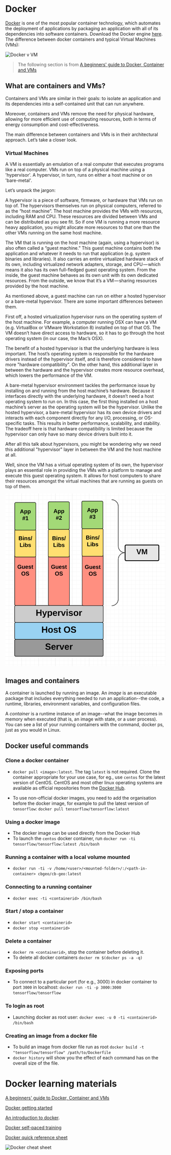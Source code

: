 # Docker
[Docker](https://www.docker.com/) is one of the most popular container technology, which automates the deployment of applications by packaging an application with all of its dependencies into software containers.  Download the Docker engine [here](https://docs.docker.com/engine/installation/). The difference between docker containers and typical Virtual Machines (VMs): 

![Docker v VM](docker-vm.png)

> The following section is from [A beginners' guide to Docker, Container and VMs](https://medium.freecodecamp.org/a-beginner-friendly-introduction-to-containers-vms-and-docker-79a9e3e119b) 

## What are containers and VMs?
Containers and VMs are similar in their goals: to isolate an application and its dependencies into a self-contained unit that can run anywhere.

Moreover, containers and VMs remove the need for physical hardware, allowing for more efficient use of computing resources, both in terms of energy consumption and cost-effectiveness.

The main difference between containers and VMs is in their architectural approach. Let’s take a closer look.

### Virtual Machines
A VM is essentially an emulation of a real computer that executes programs like a real computer. VMs run on top of a physical machine using a 'hypervisor'. A hypervisor, in turn, runs on either a host machine or on 'bare-metal'.

Let’s unpack the jargon:

A hypervisor is a piece of software, firmware, or hardware that VMs run on top of. The hypervisors themselves run on physical computers, referred to as the “host machine”. The host machine provides the VMs with resources, including RAM and CPU. These resources are divided between VMs and can be distributed as you see fit. So if one VM is running a more resource heavy application, you might allocate more resources to that one than the other VMs running on the same host machine.

The VM that is running on the host machine (again, using a hypervisor) is also often called a “guest machine.” This guest machine contains both the application and whatever it needs to run that application (e.g. system binaries and libraries). It also carries an entire virtualized hardware stack of its own, including virtualized network adapters, storage, and CPU — which means it also has its own full-fledged guest operating system. From the inside, the guest machine behaves as its own unit with its own dedicated resources. From the outside, we know that it’s a VM — sharing resources provided by the host machine.

As mentioned above, a guest machine can run on either a hosted hypervisor or a bare-metal hypervisor. There are some important differences between them.

First off, a hosted virtualization hypervisor runs on the operating system of the host machine. For example, a computer running OSX can have a VM (e.g. VirtualBox or VMware Workstation 8) installed on top of that OS. The VM doesn’t have direct access to hardware, so it has to go through the host operating system (in our case, the Mac’s OSX).

The benefit of a hosted hypervisor is that the underlying hardware is less important. The host’s operating system is responsible for the hardware drivers instead of the hypervisor itself, and is therefore considered to have more "hardware compatibility". On the other hand, this additional layer in between the hardware and the hypervisor creates more resource overhead, which lowers the performance of the VM.

A bare-metal hypervisor environment tackles the performance issue by installing on and running from the host machine’s hardware. Because it interfaces directly with the underlying hardware, it doesn’t need a host operating system to run on. In this case, the first thing installed on a host machine’s server as the operating system will be the hypervisor. Unlike the hosted hypervisor, a bare-metal hypervisor has its own device drivers and interacts with each component directly for any I/O, processing, or OS-specific tasks. This results in better performance, scalability, and stability. The tradeoff here is that hardware compatibility is limited because the hypervisor can only have so many device drivers built into it.

After all this talk about hypervisors, you might be wondering why we need this additional "hypervisor" layer in between the VM and the host machine at all.

Well, since the VM has a virtual operating system of its own, the hypervisor plays an essential role in providing the VMs with a platform to manage and execute this guest operating system. It allows for host computers to share their resources amongst the virtual machines that are running as guests on top of them.

![VM](vm.png)

## Images and containers
A container is launched by running an image. An *image* is an executable package that includes everything needed to run an application--the code, a runtime, libraries, environment variables, and configuration files.

A *container* is a runtime instance of an image--what the image becomes in memory when executed (that is, an image with state, or a user process). You can see a list of your running containers with the command, docker ps, just as you would in Linux.


## Docker useful commands
### Clone a docker container
* `docker pull <image>:latest`. The tag `latest` is not required. Clone the container appropriate for your use case, for eg., use `centos` for the latest version of CentOS. CentOS and most other linux operating systems are available as official repositories from the [Docker Hub](https://hub.docker.com).

* To use non-official docker images, you need to add the organisation before the docker image, for example to pull the latest version of `tensorflow`: `docker pull tensorflow/tensorflow:latest`

### Using a docker image
* The docker image can be used directly from the Docker Hub
* To launch the `centos`  docker container, run `docker run -ti tensorflow/tensorflow:latest /bin/bash`

### Running a container with a local volume mounted
* `docker run -ti -v /home/<user>/<mounted-folder>/:/<path-in-container> cbgeo/cb-geo:latest`

### Connecting to a running container
* `docker exec -ti <containerid> /bin/bash`

### Start / stop a container
* `docker start <containerid>`
* `docker stop <containerid>`

### Delete a container
* `docker rm <containerid>`, stop the container before deleting it. 
* To delete all docker containers `docker rm $(docker ps -a -q)`

### Exposing ports
* To connect to a particular port (for e.g., 3000) in docker container to port `3000` in localhost:
	`docker run -ti -p 3000:3000 tensorflow/tensorflow`

### To login as root
* Launching docker as root user: `docker exec -u 0 -ti <containerid> /bin/bash`

### Creating an image from a docker file

* To build an image from docker file run as root `docker build -t "tensorflow/tensorflow" /path/to/Dockerfile`
* `docker history` will show you the effect of each command has on the overall size of the file.


# Docker learning materials

[A beginners' guide to Docker, Container and VMs](https://medium.freecodecamp.org/a-beginner-friendly-introduction-to-containers-vms-and-docker-79a9e3e119b)

[Docker getting started](https://docs.docker.com/get-started/)

[An introduction to docker](http://prakhar.me/docker-curriculum/).

[Docker self-paced training](https://training.docker.com/)

[Docker quick reference sheet](docker-quick-ref.pdf)

![Docker cheat sheet](docker-cheat-sheet.png)
